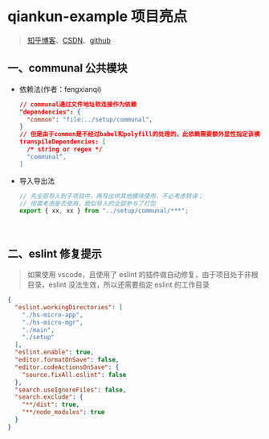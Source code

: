 # qiankun-example 项目亮点

> [知乎博客](https://juejin.cn/post/6875462470593904653)、[CSDN](https://blog.csdn.net/a1998321/article/details/108758033)、[github](https://github.com/fengxianqi/qiankun-example)

## 一、communal 公共模块

- 依赖法(作者：fengxianqi)

  ```json
  // communal通过文件地址软连接作为依赖
  "dependencies": {
    "common": "file:../setup/communal",
  }
  // 但是由于common是不经过babel和polyfill的处理的，此依赖需要额外显性指定该模块需要编译
  transpileDependencies: [
    /* string or regex */
    "communal“,
  ]
  ```

- 导入导出法

  ```js
  // 先全部导入到子项目中，再导出供其他模块使用，不必考虑转译；
  // 但需考虑是否使用，貌似导入的全部参与了打包
  export { xx, xx } from "../setup/communal/***";
  ```

<br/>

## 二、eslint 修复提示

> 如果使用 vscode，且使用了 eslint 的插件做自动修复，由于项目处于非根目录，eslint 没法生效，所以还需要指定 eslint 的工作目录

```json
{
  "eslint.workingDirectories": [
    "./hs-micro-app",
    "./hs-micro-mgr",
    "./main",
    "./setup"
  ],
  "eslint.enable": true,
  "editor.formatOnSave": false,
  "editor.codeActionsOnSave": {
    "source.fixAll.eslint": false
  },
  "search.useIgnoreFiles": false,
  "search.exclude": {
    "**/dist": true,
    "**/node_modules": true
  }
}
```
